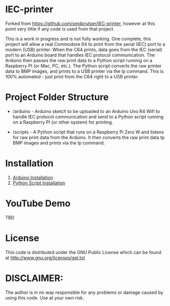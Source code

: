 # IEC-printer

Forked from https://github.com/smdprutser/IEC-printer, however at this point very little if any code is used from that project.

This is a work in progress and is not fully working. One complete, this project will allow a real Commodore 64 to print from the serial (IEC) port to a modern (USB) printer. When the C64 prints, data goes from the IEC (serial) port to an Arduino board that handles IEC protocol communication. The Arduino then passes the raw print data to a Python script running on a Raspberry PI (or Mac, PC, etc.). The Python script converts the raw printer data to BMP images, and prints to a USB printer via the lp command. This is 100% automated - just print from the C64 right to a USB printer.

# Project Folder Structure
 * /arduino - Arduino sketch to be uploaded to an Arduino Uno R4 Wifi to handle IEC protocol communication and send to a Python script running on a Raspberry PI (or other system) for printing.

* /scripts - A Python script that runs on a Raspberry Pi Zero W and listens for raw print data from the Arduino. It then converts the raw print data tp BMP images and prints via the lp command.

# Installation
1. [Arduino Installation](./arduino/README.md)
2. [Python Script Installation](./scripts/README.md)

# YouTube Demo
TBD

# License
This code is distributed under the GNU Public License
which can be found at http://www.gnu.org/licenses/gpl.txt

# DISCLAIMER:
The author is in no way responsible for any problems or damage caused by using this code. Use at your own risk.